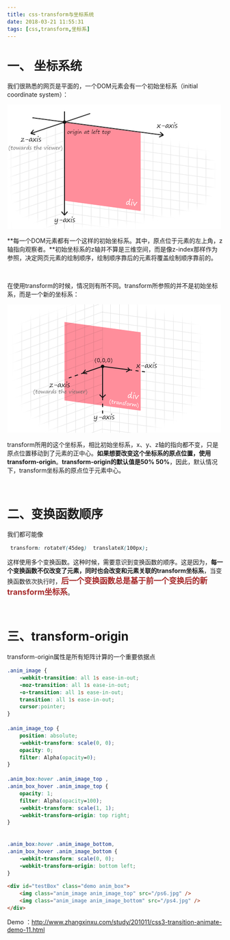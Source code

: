 ```yaml
---
title: css-transform与坐标系统
date: 2018-03-21 11:55:31
tags: [css,transform,坐标系]
---
```


# 一、 坐标系统

我们很熟悉的网页是平面的，一个DOM元素会有一个初始坐标系（initial coordinate system）： 

![](css-transform与坐标系统\bVrVnk.png)

**每一个DOM元素都有一个这样的初始坐标系。其中，原点位于元素的左上角，z轴指向观察者。**初始坐标系的z轴并不算是三维空间，而是像z-index那样作为参照，决定网页元素的绘制顺序，绘制顺序靠后的元素将覆盖绘制顺序靠前的。 

<br/>

在使用transform的时候，情况则有所不同。transform所参照的并不是初始坐标系，而是一个新的坐标系： 

![](css-transform与坐标系统\bVrVnl.png)

transform所用的这个坐标系，相比初始坐标系，x、y、z轴的指向都不变，只是原点位置移动到了元素的正中心。**如果想要改变这个坐标系的原点位置，使用transform-origin**。**transform-origin的默认值是50% 50%**，因此，默认情况下，transform坐标系的原点位于元素中心。 

<br/>

# 二、变换函数顺序

我们都可能像

```css
 transform: rotateY(45deg)  translateX(100px); 
```

这样使用多个变换函数。这种时候，需要意识到变换函数的顺序。这是因为，**每一个变换函数不仅改变了元素，同时也会改变和元素关联的transform坐标系**，当变换函数依次执行时，<font color=#A52A2A size=4 >**后一个变换函数总是基于前一个变换后的新transform坐标系**</font>。 

<br/>

# 三、transform-origin

transform-origin属性是所有矩阵计算的一个重要依据点 

```css
.anim_image {
    -webkit-transition: all 1s ease-in-out;
    -moz-transition: all 1s ease-in-out;
    -o-transition: all 1s ease-in-out;
    transition: all 1s ease-in-out;
    cursor:pointer;
}

.anim_image_top {
    position: absolute;
    -webkit-transform: scale(0, 0);
    opacity: 0;
    filter: Alpha(opacity=0);
}

.anim_box:hover .anim_image_top , 
.anim_box_hover .anim_image_top {
    opacity: 1;
    filter: Alpha(opacity=100);
    -webkit-transform: scale(1, 1);
    -webkit-transform-origin: top right;        
}
	
	
.anim_box:hover .anim_image_bottom, 
.anim_box_hover .anim_image_bottom {
    -webkit-transform: scale(0, 0);
    -webkit-transform-origin: bottom left;
}
```

```html
<div id="testBox" class="demo anim_box">
    <img class="anim_image anim_image_top" src="/ps6.jpg" />
	<img class="anim_image anim_image_bottom" src="/ps4.jpg" />
</div>
```

Demo ：<http://www.zhangxinxu.com/study/201011/css3-transition-animate-demo-11.html> 

